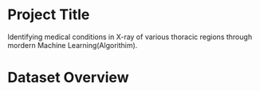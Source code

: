   # Project Title
  Identifying medical conditions in X-ray of various thoracic regions through mordern Machine Learning(Algorithim).
  # Dataset Overview
  
